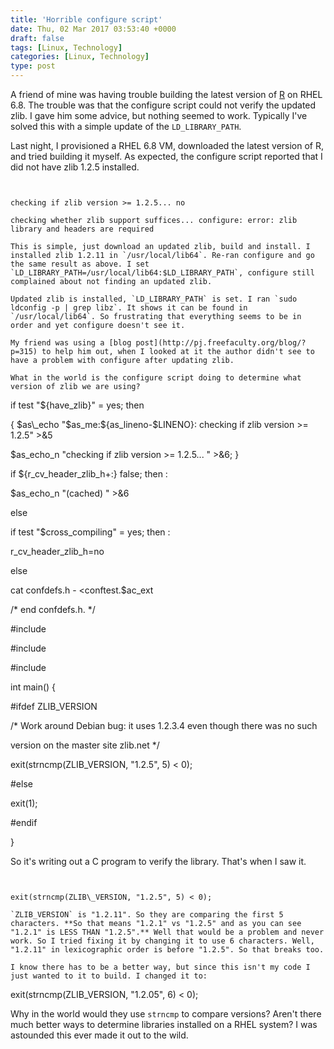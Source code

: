 ```yaml
---
title: 'Horrible configure script'
date: Thu, 02 Mar 2017 03:53:40 +0000
draft: false
tags: [Linux, Technology]
categories: [Linux, Technology]
type: post
---
```


A friend of mine was having trouble building the latest version of [R](https://cran.r-project.org/sources.html) on RHEL 6.8. The trouble was that the configure script could not verify the updated zlib. I gave him some advice, but nothing seemed to work. Typically I've solved this with a simple update of the `LD_LIBRARY_PATH`.

Last night, I provisioned a RHEL 6.8 VM, downloaded the latest version of R, and tried building it myself. As expected, the configure script reported that I did not have zlib 1.2.5 installed.

```


checking if zlib version >= 1.2.5... no

checking whether zlib support suffices... configure: error: zlib library and headers are required

This is simple, just download an updated zlib, build and install. I installed zlib 1.2.11 in `/usr/local/lib64`. Re-ran configure and go the same result as above. I set `LD_LIBRARY_PATH=/usr/local/lib64:$LD_LIBRARY_PATH`, configure still complained about not finding an updated zlib.

Updated zlib is installed, `LD_LIBRARY_PATH` is set. I ran `sudo ldconfig -p | grep libz`. It shows it can be found in `/usr/local/lib64`. So frustrating that everything seems to be in order and yet configure doesn't see it.

My friend was using a [blog post](http://pj.freefaculty.org/blog/?p=315) to help him out, when I looked at it the author didn't see to have a problem with configure after updating zlib.

What in the world is the configure script doing to determine what version of zlib we are using?

```
if test "${have\_zlib}" = yes; then

  { $as\_echo "$as\_me:${as\_lineno-$LINENO}: checking if zlib version >= 1.2.5" >&5

$as\_echo\_n "checking if zlib version >= 1.2.5... " >&6; }

if ${r\_cv\_header\_zlib\_h+:} false; then :

  $as\_echo\_n "(cached) " >&6

else

  if test "$cross\_compiling" = yes; then :

  r\_cv\_header\_zlib\_h=no

else

  cat confdefs.h - <conftest.$ac\_ext

/\* end confdefs.h.  \*/

#include 

#include 

#include 

int main() {

#ifdef ZLIB\_VERSION

/\* Work around Debian bug: it uses 1.2.3.4 even though there was no such

   version on the master site zlib.net \*/

  exit(strncmp(ZLIB\_VERSION, "1.2.5", 5) < 0);

#else

  exit(1);

#endif

}

So it's writing out a C program to verify the library. That's when I saw it.

```


exit(strncmp(ZLIB\_VERSION, "1.2.5", 5) < 0);

`ZLIB_VERSION` is "1.2.11". So they are comparing the first 5 characters. **So that means "1.2.1" vs "1.2.5" and as you can see "1.2.1" is LESS THAN "1.2.5".** Well that would be a problem and never work. So I tried fixing it by changing it to use 6 characters. Well, "1.2.11" in lexicographic order is before "1.2.5". So that breaks too.

I know there has to be a better way, but since this isn't my code I just wanted to it to build. I changed it to:

```


exit(strncmp(ZLIB\_VERSION, "1.2.05", 6) < 0);

Why in the world would they use `strncmp` to compare versions? Aren't there much better ways to determine libraries installed on a RHEL system? I was astounded this ever made it out to the wild.


```
```
```
```